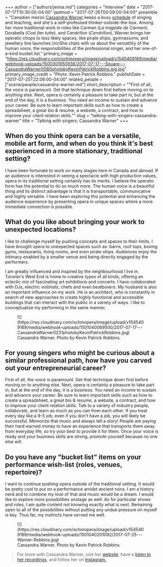 +++
author = ["authors/jenna.md"]
categories = "Interview"
date = "2017-07-17T10:30:00-04:00"
lastmod = "2017-07-26T00:09:00-04:00"
preamble = "Canadian mezzo [Cassandra Warner](/scene/people/cassandra-warner/) keeps a busy [schedule](http://cassandrawarner.com/tour/) of singing and teaching, and she's a self-professed thinker-outside-the-box. Among her more traditional work in roles like Carmen (*La tragédie de Carmen*), Dorabella (*Così fan tutte*), and Cendrillon (*Cendrillon*), Warner brings her operatic chops to less likely spaces, like pirate ships, gymnasiums, and jewellery line launches.\n\nShe chats with us about the versatility of the human voice, the responsibilities of the professional singer, and her one-of-a-kind bucket list."
primary_image = "https://res.cloudinary.com/schmopera/image/upload/v1545409169/media/webhook-uploads/1500301950936/2017-07-17---Square---CassandraWarner0080photobyKevinPatrickRobbins.jpg.jpg"
primary_image_credit = "Photo: Kevin Patrick Robbins."
publishDate = "2017-07-25T22:06:00-04:00"
related_people = ["scene/people/cassandra-warner.md"]
short_description = "&quot;First of all, the voice is paramount. Get that technique down first before moving on to anything else. Next, opera is certainly a pleasure to take part in, but at the end of the day, it is a business. You need an income to sustain and advance your career. Be sure to learn important skills such as how to create a spreadsheet, a great bio &amp; resume, a website, a contract, and how to improve your client relation skills.&quot;"
slug = "talking-with-singers-cassandra-warner"
title = "Talking with singers: Cassandra Warner"
+++

## When do you think opera can be a versatile, mobile art form, and when do you think it's best experienced in a more stationary, traditional setting?

I have been fortunate to work on many stages here in Canada and abroad. If an audience is interested in seeing a spectacle with high production values, opera in its traditional setting certainly has its merits. I believe the operatic form has the potential to do so much more. The human voice is a beautiful thing and its distinct advantage is that it is transportable, communicative and highly versatile. I have been exploring this potential and enhancing the audience experience by presenting opera in unique spaces where a more immediate connection is possible.

## What do you like about bringing your work to unexpected locations?

I like to challenge myself by pushing concepts and spaces to their limits. I have brought opera to unexpected spaces such as: barns, roof tops, boxing gyms, restaurants, living rooms, and even pirate ships. Audiences enjoy the intimacy enabled by a smaller venue and being directly engaged by the performers.

I am greatly influenced and inspired by the neighbourhood I live in. Toronto's West End is home to creative types of all kinds, offering an eclectic mix of fascinating art exhibitions and concerts. I have collaborated with DJs, electric violinists, chefs and even beatboxers. My husband is also an important influence on my work. He is an architect, who is constantly in search of new approaches to create highly functional and accessible buildings that can interact with the public in a variety of ways. I like to conceptualize my performing in the same manner.

<figure data-type="image">
![](https://res.cloudinary.com/schmopera/image/upload/v1545409169/media/webhook-uploads/1501040069500/2017-07-17---CassandraWarner0231photobyKevinPatrickRobbins.jpg)
<figcaption>Cassandra Warner. Photo by Kevin Patrick Robbins.</figcaption>
</figure>

## For young singers who might be curious about a similar professional path, how have you carved out your entrepreneurial career?

First of all, the voice is paramount. Get that technique down first before moving on to anything else. Next, opera is certainly a pleasure to take part in, but at the end of the day, it is a business. You need an income to sustain and advance your career. Be sure to learn important skills such as how to create a spreadsheet, a great bio & resume, a website, a contract, and how to improve your client relation skills. Talk to a variety of industry people, collaborate, and learn as much as you can from each other. If you treat every day like a 9-5 job, even if you don't have a job, you will likely be successful. Memorize that music and always tell a story! People are paying their hard-earned money to have an experience that transports them away from everyday life, so try your best to provide it for them. Once your voice is ready and your business skills are strong, promote yourself because no one else will.

## Do you have any "bucket list" items on your performance wish-list (roles, venues, repertoire)?

I want to continue pushing opera outside of the traditional setting. It would be pretty cool to put on a performance amidst ancient ruins. I am a history nerd and to combine my love of that and music would be a dream. I would like to explore more possibilities onstage as well. As for particular shows and roles, I am quite content not knowing exactly what is next. Remaining open to all of the possibilities without putting any undue pressure on myself is key. Thus far, my instincts have served me well.

<figure data-type="image">
![](https://res.cloudinary.com/schmopera/image/upload/v1545409169/media/webhook-uploads/1501040201092/2017-07-25---Warner-Robbins.jpg)
<figcaption>Cassandra Warner. Photo by Kevin Patrick Robbins.</figcaption>
</figure>

>For more with Cassandra Warner, visit her [website](http://cassandrawarner.com/), have a [listen to her recordings](http://cassandrawarner.com/music/), and follow her on [Instagram.](https://www.instagram.com/operacass/)

